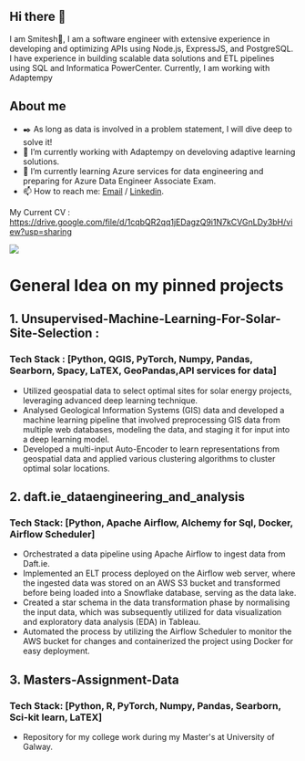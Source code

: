 ## Hi there 👋

I am Smitesh👋, I am a software engineer with extensive experience in developing and optimizing APIs using Node.js, ExpressJS, 
and PostgreSQL. I have experience in building scalable data solutions and ETL pipelines using SQL and 
Informatica PowerCenter. Currently, I am working with Adaptempy
## About me 

- ✒️ As long as data is involved in a problem statement, I will dive deep to solve it!
- 🔭 I’m currently working with Adaptempy on develoving adaptive learning solutions.
- 🌱 I’m currently learning Azure services for data engineering and preparing for Azure Data Engineer Associate Exam.
- 📫 How to reach me: [Email](smitesh22@gmail.com) / [Linkedin](https://www.linkedin.com/in/smitesh-patil/).

My Current CV : https://drive.google.com/file/d/1cqbQR2qq1jEDagzQ9i1N7kCVGnLDy3bH/view?usp=sharing

![](https://komarev.com/ghpvc/?username=smitesh22&color=blueviolet)

# General Idea on my pinned projects

## 1. Unsupervised-Machine-Learning-For-Solar-Site-Selection  :
### Tech Stack : [Python, QGIS, PyTorch, Numpy, Pandas, Searborn, Spacy, LaTEX, GeoPandas,API services for data]

- Utilized geospatial data to select optimal sites for solar energy projects, leveraging advanced deep learning technique.
- Analysed Geological Information Systems (GIS) data and developed a machine learning pipeline that involved preprocessing GIS data from multiple web databases, modeling the data, and staging it for input into a deep learning model.
- Developed a multi-input Auto-Encoder to learn representations from geospatial data and applied various clustering algorithms to cluster optimal solar locations.

## 2.  daft.ie_dataengineering_and_analysis
### Tech Stack: [Python, Apache Airflow, Alchemy for Sql, Docker, Airflow Scheduler]

- Orchestrated a data pipeline using Apache Airflow to ingest data from Daft.ie.
- Implemented an ELT process deployed on the Airflow web server, where the ingested data was stored on an AWS S3 bucket and transformed before being loaded into a Snowflake database, serving as the data lake.
- Created a star schema in the data transformation phase by normalising the input data, which was subsequently utilized for data visualization and exploratory data analysis (EDA) in Tableau.
- Automated the process by utilizing the Airflow Scheduler to monitor the AWS bucket for changes and containerized the project using Docker for easy deployment.

## 3.  Masters-Assignment-Data
### Tech Stack: [Python, R, PyTorch, Numpy, Pandas, Searborn, Sci-kit learn, LaTEX]

- Repository for my college work during my Master's at University of Galway.

  
